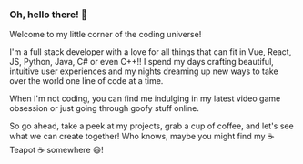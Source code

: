 ### Oh, hello there! 👋

Welcome to my little corner of the coding universe!

I'm a full stack developer with a love for all things that can fit in Vue, React, JS, Python, Java, C# or even C++!! I spend my days crafting beautiful, intuitive user experiences and my nights dreaming up new ways to take over the world one line of code at a time.

When I'm not coding, you can find me indulging in my latest video game obsession or just going through goofy stuff online.

So go ahead, take a peek at my projects, grab a cup of coffee, and let's see what we can create together! Who knows, maybe you might find my ☕ Teapot ☕ somewhere 😃!
